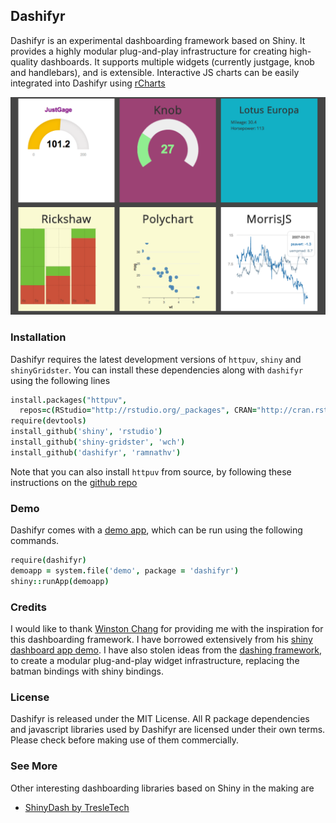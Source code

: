 ## Dashifyr

Dashifyr is an experimental dashboarding framework based on Shiny. It provides a highly modular plug-and-play infrastructure for creating high-quality dashboards. It supports multiple widgets (currently justgage, knob and handlebars), and is extensible. Interactive JS charts can be easily integrated into Dashifyr using [rCharts](http://github.com/ramnathv/rCharts) 

![screenshot](inst/demo/demo.png)

### Installation

Dashifyr requires the latest development versions of `httpuv`, `shiny` and `shinyGridster`. You can install these dependencies along with `dashifyr` using the following lines

```coffee
install.packages("httpuv", 
  repos=c(RStudio="http://rstudio.org/_packages", CRAN="http://cran.rstudio.com/"))
require(devtools)
install_github('shiny', 'rstudio')
install_github('shiny-gridster', 'wch')
install_github('dashifyr', 'ramnathv')
```

Note that you can also install `httpuv` from source, by following these instructions on the [github repo](https://github.com/rstudio/httpuv)

### Demo

Dashifyr comes with a [demo app](https://github.com/ramnathv/dashifyr/tree/master/inst/demo), which can be run using the following commands.

```coffee
require(dashifyr)
demoapp = system.file('demo', package = 'dashifyr')
shiny::runApp(demoapp)
```

### Credits

I would like to thank [Winston Chang](https://github.com/wch) for providing me with the inspiration for this dashboarding framework. I have borrowed extensively from his [shiny dashboard app demo](https://github.com/wch/shiny-jsdemo). I have also stolen ideas from the [dashing framework](https://github.com/shopify/dashing), to create a modular plug-and-play widget infrastructure, replacing the batman bindings with shiny bindings.


### License

Dashifyr is released under the MIT License. All R package dependencies and javascript libraries used by Dashifyr are licensed under their own terms. Please check before making use of them commercially.

### See More

Other interesting dashboarding libraries based on Shiny in the making are

- [ShinyDash by TresleTech](https://github.com/trestletech/ShinyDash)